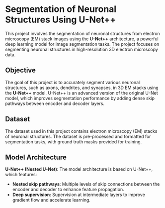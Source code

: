 # Segmentation of Neuronal Structures Using U-Net++

This project involves the segmentation of neuronal structures from electron microscopy (EM) stack images using the **U-Net++** architecture, a powerful deep learning model for image segmentation tasks. The project focuses on segmenting neuronal structures in high-resolution 3D electron microscopy data.

## Objective

The goal of this project is to accurately segment various neuronal structures, such as axons, dendrites, and synapses, in 3D EM stacks using the **U-Net++** model. U-Net++ is an advanced version of the original U-Net model, which improves segmentation performance by adding dense skip pathways between encoder and decoder layers.

## Dataset

The dataset used in this project contains electron microscopy (EM) stacks of neuronal structures. The dataset is pre-processed and formatted for segmentation tasks, with ground truth masks provided for training.

## Model Architecture

**U-Net++ (Nested U-Net)**: The model architecture is based on U-Net++, which features:
- **Nested skip pathways**: Multiple levels of skip connections between the encoder and decoder to enhance feature propagation.
- **Deep supervision**: Supervision at intermediate layers to improve gradient flow and accelerate learning.

